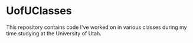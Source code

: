 # UofUClasses
This repository contains code I've worked on in various classes during my time studying at the University of Utah.
